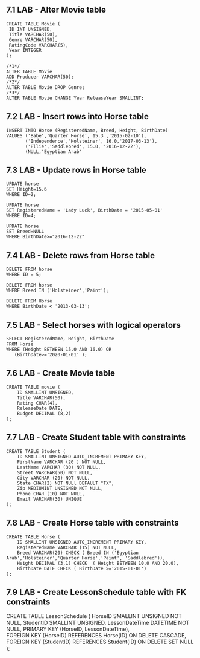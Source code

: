 ## 7.1 LAB - Alter Movie table

	CREATE TABLE Movie (
	 ID INT UNSIGNED,
	 Title VARCHAR(50),
	 Genre VARCHAR(50),
	 RatingCode VARCHAR(5),
	 Year INTEGER 
	);

	/*1*/
	ALTER TABLE Movie
	ADD Producer VARCHAR(50);
	/*2*/
	ALTER TABLE Movie DROP Genre;
	/*3*/
	ALTER TABLE Movie CHANGE Year ReleaseYear SMALLINT;
	
	
## 	7.2 LAB - Insert rows into Horse table

	INSERT INTO Horse (RegisteredName, Breed, Height, BirthDate) 
	VALUES ('Babe','Quarter Horse', 15.3 ,'2015-02-10'),
		   ('Independence','Holsteiner', 16.0,'2017-03-13'),
		   ('Ellie','Saddlebred', 15.0, '2016-12-22'),
		   (NULL,'Egyptian Arab'


## 7.3 LAB - Update rows in Horse table

	UPDATE horse
	SET Height=15.6
	WHERE ID=2;

	UPDATE horse
	SET RegisteredName = 'Lady Luck', BirthDate = '2015-05-01'
	WHERE ID=4;

	UPDATE horse
	SET Breed=NULL
	WHERE BirthDate>="2016-12-22"
	
## 7.4 LAB - Delete rows from Horse table

	DELETE FROM horse
	WHERE ID = 5;

	DELETE FROM horse
	WHERE Breed IN ('Holsteiner','Paint');

	DELETE FROM Horse
	WHERE BirthDate < '2013-03-13';
	
## 7.5 LAB - Select horses with logical operators

	SELECT RegisteredName, Height, BirthDate
	FROM Horse
	WHERE (Height BETWEEN 15.0 AND 16.0) OR
	   (BirthDate>='2020-01-01' );
	   
## 	   7.6 LAB - Create Movie table

	CREATE TABLE movie (
		ID SMALLINT UNSIGNED,
		Title VARCHAR(50),
		Rating CHAR(4),
		ReleaseDate DATE,
		Budget DECIMAL (8,2)
	);
	
## 7.7 LAB - Create Student table with constraints

	CREATE TABLE Student (
		ID SMALLINT UNSIGNED AUTO_INCREMENT PRIMARY KEY,
		FirstName VARCHAR (20 ) NOT NULL,
		LastName VARCHAR (30) NOT NULL,
		Street VARCHAR(50) NOT NULL,
		City VARCHAR (20) NOT NULL,
		State CHAR(2) NOT NULl DEFAULT "TX",
		Zip MEDIUMINT UNSIGNED NOT NULL,
		Phone CHAR (10) NOT NULL,
		Email VARCHAR(30) UNIQUE
	); 
	
## 7.8 LAB - Create Horse table with constraints

	CREATE TABLE Horse (
		ID SMALLINT UNSIGNED AUTO_INCREMENT PRIMARY KEY,
		RegisteredName VARCHAR (15) NOT NULL,
		Breed VARCHAR(20) CHECK ( Breed IN ('Egyptian Arab','Holsteiner','Quarter Horse','Paint', 'Saddlebred')),
		Height DECIMAL (3,1) CHECK  ( Height BETWEEN 10.0 AND 20.0),
		BirthDate DATE CHECK ( BirthDate >='2015-01-01')
	);
	
## 7.9 LAB - Create LessonSchedule table with FK constraints

CREATE TABLE LessonSchedule (
	   HorseID SMALLINT UNSIGNED NOT NULL,
	   StudentID SMALLINT UNSIGNED,
	   LessonDateTime DATETIME NOT NULL,
	   PRIMARY KEY (HorseID, LessonDateTime),   
	   FOREIGN KEY (HorseID) REFERENCES Horse(ID)
	   ON DELETE CASCADE,
	   FOREIGN KEY (StudentID) REFERENCES Student(ID)
	   ON DELETE SET NULL
	);
	



